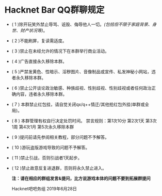 # Hacknet Bar QQ群聊规定

* ( 1 )除开玩笑外禁止辱骂、诋毁、侮辱他人一切。*(包括但不限于家庭背景、身世、财产状况等)*。
* ( 2 )不能刷屏，复读需适度。
* ( 3 )禁止在未经允许的情况下在本群举行商业活动。
* ( 4 )广告直接永久移除本群。
* ( 5 )严禁发黄色、性暗示、淫秽图片、音像制品或宣传、私发神秘小网站，违者永久移除本群。
* ( 6 )禁止公开谈论政治敏感、种族歧视、性别歧视、性别歧视或者任何政治正确内容，违者永久移除本群。
* ( 7 ) 本群禁止红包挂，请自觉关闭qx/q++情迁/其他抢红包外挂(单群或全局)。
* ( 8 ) 本群管理有权自行决定处罚时间。
禁言规则：第1次10分 第2次1天 第3次1周 第4次1月 第5次永久移除本群
* ( 9 )提问前请先参阅相关教程，部分问题不予解答。
* ( 10 )游玩盗版游戏导致的问题不予解答。
* ( 11 )禁止引战，否则引战者1天起步。
* ( 12 )禁止故意反复进退群，否则将永久禁止进入。

   **注：请在相应的群组发言&提问，比方说游戏本体的问题不要到拓展群提问**
   
   Hacknet吧吧务组
   2019年6月28日